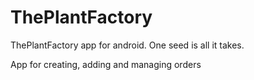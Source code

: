 # ThePlantFactory
ThePlantFactory app for android. One seed is all it takes.

App for creating, adding and managing orders
